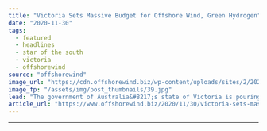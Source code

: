 ```yaml
---
title: "Victoria Sets Massive Budget for Offshore Wind, Green Hydrogen"
date: "2020-11-30"
tags: 
  - featured
  - headlines
  - star of the south
  - victoria
  - offshorewind
source: "offshorewind"
image_url: "https://cdn.offshorewind.biz/wp-content/uploads/sites/2/2020/11/30101003/Star-of-the-South.jpg"
image_fp: "/assets/img/post_thumbnails/39.jpg"
lead: "The government of Australia&#8217;s state of Victoria is pouring the first AUD 108 million"
article_url: "https://www.offshorewind.biz/2020/11/30/victoria-sets-massive-budget-for-offshore-wind-green-hydrogen/"
---
```


---
